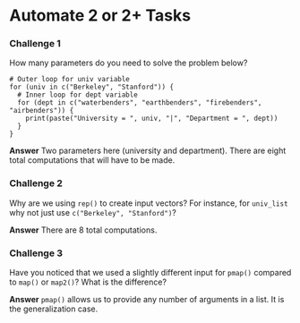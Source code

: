 # Automate 2 or 2+ Tasks 

### Challenge 1 

How many parameters do you need to solve the problem below? 

```{r}
# Outer loop for univ variable 
for (univ in c("Berkeley", "Stanford")) {
  # Inner loop for dept variable 
  for (dept in c("waterbenders", "earthbenders", "firebenders", "airbenders")) {
    print(paste("University = ", univ, "|", "Department = ", dept))
  }
}
```
**Answer** Two parameters here (university and department). There are eight total computations that will have to be made. 

### Challenge 2 

Why are we using `rep()` to create input vectors? For instance, for `univ_list` why not just use `c("Berkeley", "Stanford")`?

**Answer** There are 8 total computations. 

### Challenge 3 

Have you noticed that we used a slightly different input for `pmap()` compared to `map()` or `map2()`? What is the difference?

**Answer** `pmap()` allows us to provide any number of arguments in a list. It is the generalization case. 
